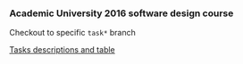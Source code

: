 ### Academic University 2016 software design course

Checkout to specific `task*` branch

[Tasks descriptions and table](http://hwproj.me/courses/15)
